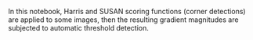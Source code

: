 In this notebook, Harris and SUSAN scoring functions (corner detections) are applied to some images, then the resulting gradient magnitudes are subjected to automatic threshold detection.
